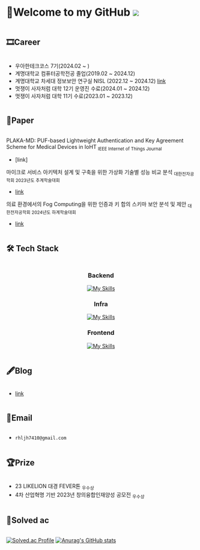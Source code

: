 # 👋Welcome to my GitHub ![](https://komarev.com/ghpvc/?username=changuii&label=Profile%20views&color=af4bf1&style=flat) 

<h2 style="display: inline-block; vertical-align: middle;">🎞Career </h2>

- 우아한테크코스 7기(2024.02 ~ )
- 계명대학교 컴퓨터공학전공 졸업(2019.02 ~ 2024.12)
- 계명대학교 차세대 정보보안 연구실 NISL (2022.12 ~ 2024.12) [link](https://nisl.vercel.app/)
- 멋쟁이 사자처럼 대학 12기 운영진 수료(2024.01 ~ 2024.12)
- 멋쟁이 사자처럼 대학 11기 수료(2023.01 ~ 2023.12)

<h2 style="display: inline-block; vertical-align: middle;">📜Paper</h2>

PLAKA-MD: PUF-based Lightweight Authentication and Key Agreement Scheme for Medical Devices in IoHT <sub>IEEE Internet of Things Journal</sub>
- [link]

마이크로 서비스 아키텍처 설계 및 구축을 위한 가상화 기술별 성능 비교 분석 <sub>대한전자공학회 2023년도 추계학술대회</sub>
- [link](https://www.dbpia.co.kr/journal/articleDetail?nodeId=NODE11701299)

의료 환경에서의 Fog Computing을 위한 인증과 키 합의 스키마 보안 분석 및 제안 <sub>대한전자공학회 2024년도 하계학술대회</sub>
- [link](https://www.dbpia.co.kr/journal/articleDetail?nodeId=NODE11891096)

<h2 style="display: inline-block; vertical-align: middle;">🛠 Tech Stack </h2>

<div align=center>

<h3>Backend</h3>

[![My Skills](https://skillicons.dev/icons?i=spring,hibernate&theme=light)](https://skillicons.dev)

<h3>Infra</h3>

[![My Skills](https://skillicons.dev/icons?i=ubuntu,aws,docker&theme=light)](https://skillicons.dev)

<h3>Frontend</h3>

[![My Skills](https://skillicons.dev/icons?i=react,nextjs,tailwind,vite&theme=light)](https://skillicons.dev)
</div>

<h2 style="display: inline-block; vertical-align: middle;">🖋Blog</h2>

- [link](https://g-db.tistory.com/)

<h2 style="display: inline-block; vertical-align: middle;">📧Email</h2>

- `rhljh7410@gmail.com`

<h2 style="display: inline-block; vertical-align: middle;">🏆Prize </h2>

- 23 LIKELION 대경 FEVER톤 <sub>우수상</sub>
- 4차 산업혁명 기반 2023년 창의융합인재양성 공모전 <sub>우수상</sub>

<h2 style="display: inline-block; vertical-align: middle;">🏅Solved ac </h2>

[![Solved.ac Profile](http://mazassumnida.wtf/api/generate_badge?boj=rhljh201)](https://solved.ac/rhljh201)
[![Anurag's GitHub stats](https://github-readme-stats.vercel.app/api?username=changuii&theme=graywhite)](https://github.com/anuraghazra/github-readme-stats)  
